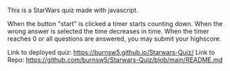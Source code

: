 This is a StarWars quiz made with javascript.

When the button "start" is clicked a timer starts counting down.
When the wrong answer is selected the time decreases in time.
When the timer reaches 0 or all questions are answered, you may submit your highscore.

Link to deployed quiz: https://burnsw5.github.io/Starwars-Quiz/
Link to Repo: https://github.com/burnsw5/Starwars-Quiz/blob/main/README.md
